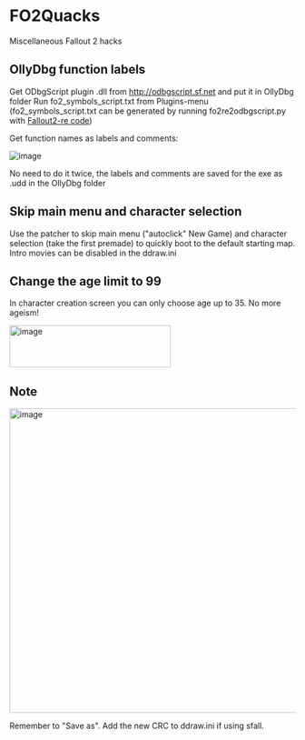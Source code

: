 # FO2Quacks
Miscellaneous Fallout 2 hacks 

## OllyDbg function labels

Get ODbgScript plugin .dll from http://odbgscript.sf.net and put it in OllyDbg folder
Run fo2_symbols_script.txt from Plugins-menu (fo2_symbols_script.txt can be generated by running fo2re2odbgscript.py with [Fallout2-re code](https://github.com/alexbatalov/fallout2-re))

Get function names as labels and comments:

![image](https://github.com/user-attachments/assets/da357646-f6f4-4e03-bfe1-3b1f30508206)

No need to do it twice, the labels and comments are saved for the exe as .udd in the OllyDbg folder

## Skip main menu and character selection

Use the patcher to skip main menu ("autoclick" New Game) and character selection (take the first premade) to quickly boot to the default starting map. Intro movies can be disabled in the ddraw.ini

## Change the age limit to 99

In character creation screen you can only choose age up to 35. No more ageism!

<img width="284" height="74" alt="image" src="https://github.com/user-attachments/assets/cdf5a2ef-3559-4c0d-8084-15a20d83fc5c" />

## Note

<img width="609" height="536" alt="image" src="https://github.com/user-attachments/assets/e4dcc440-71a0-42c3-b7b5-b419efdcc07b" />

Remember to "Save as". Add the new CRC to ddraw.ini if using sfall.
